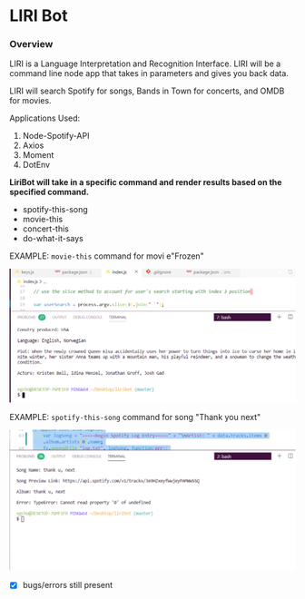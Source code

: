 
# LIRI Bot
### Overview
LIRI is a Language Interpretation and Recognition Interface. LIRI will be a command line node app that takes in parameters and gives you back data.

LIRI will search Spotify for songs, Bands in Town for concerts, and OMDB for movies.


Applications Used:
1. Node-Spotify-API
2. Axios
3. Moment
4. DotEnv

**LiriBot will take in a specific command and render results based on the specified command.**
- spotify-this-song
- movie-this
- concert-this
- do-what-it-says


EXAMPLE:
`movie-this` command for movi e"Frozen"


![Image of movie-this command](images/moviecmd.png)



EXAMPLE:
`spotify-this-song` command for song "Thank you next"


![Image of movie-this command](images/spotify.png)
- [x] bugs/errors still present
